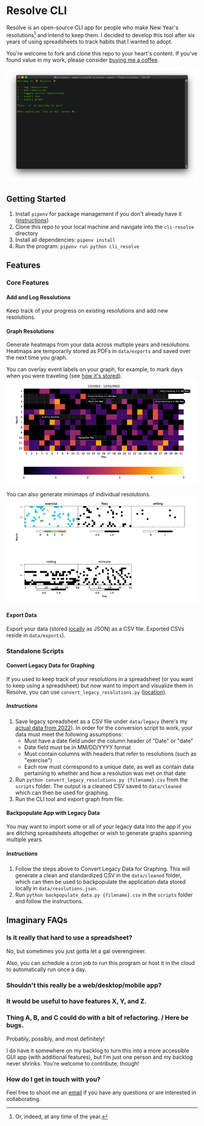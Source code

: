 # Resolve CLI

Resolve is an open-source CLI app for people who make New Year's resolutions[^1] and intend to keep them. I decided to develop this tool after six years of using spreadsheets to track habits that I wanted to adopt.

You're welcome to fork and clone this repo to your heart's content. If you've found value in my work, please consider [buying me a coffee](https://ko-fi.com/snickerdoodle_studio).

![Demo of how to log resolutions](images/demo_logres.gif)

## Getting Started
1. Install `pipenv` for package management if you don't already have it ([instructions](https://pipenv.pypa.io/en/latest/))
2. Clone this repo to your local machine and navigate into the `cli-resolve` directory
3. Install all dependencies: `pipenv install`
4. Run the program: `pipenv run python cli_resolve`

## Features
### Core Features
#### Add and Log Resolutions
Keep track of your progress on existing resolutions and add new resolutions.

#### Graph Resolutions
Generate heatmaps from your data across multiple years and resolutions.  Heatmaps are temporarily stored as PDFs in `data/exports` and saved over the next time you graph.

You can overlay event labels on your graph, for example, to mark days when you were traveling (see [how it's stored](data/trips.json)).
![Resolutions heatmap overlaid with trip information](images/heatmap_with_trips.png)

You can also generate minimaps of individual resolutions.
![Mini heatmaps of individual resolutions](images/minimaps.png)

#### Export Data
Export your data (stored [locally](data/resolutions.json) as JSON) as a CSV file. Exported CSVs reside in `data/exports`).

### Standalone Scripts
#### Convert Legacy Data for Graphing
If you used to keep track of your resolutions in a spreadsheet (or you want to keep using a spreadsheet) but now want to import and visualize them in Resolve, you can use `convert_legacy_resolutions.py` ([location](scripts/convert_legacy_resolutions.py)).
##### Instructions
1. Save legacy spreadsheet as a CSV file under `data/legacy` (here's my [actual data from 2022](data/legacy/nyr22.csv)). In order for the conversion script to work, your data must meet the following assumptions:
   - Must have a date field under the column header of "Date" or "date"
   - Date field must be in MM/DD/YYYY format
   - Must contain columns with headers that refer to resolutions (such as "exercise")
   - Each row must correspond to a unique date, as well as contain data pertaining to whether and how a resolution was met on that date
2. Run `python convert_legacy_resolutions.py {filename}.csv` from the `scripts` folder. The output is a cleaned CSV saved to `data/cleaned` which can then be used for graphing.
3. Run the CLI tool and export graph from file.

#### Backpopulate App with Legacy Data
You may want to import some or all of your legacy data into the app if you are ditching spreadsheets altogether or wish to generate graphs spanning multiple years.
##### Instructions
1. Follow the steps above to Convert Legacy Data for Graphing. This will generate a clean and standardized CSV in the `data/cleaned` folder, which can then be used to backpopulate the application data stored locally in `data/resolutions.json`.
2. Run `python backpopulate_data.py {filename}.csv` in the `scripts` folder and follow the instructions.

## Imaginary FAQs
### Is it really that hard to use a spreadsheet?
No, but sometimes you just gotta let a gal overengineer.

Also, you can schedule a cron job to run this program or host it in the cloud to automatically run once a day.

### Shouldn't this really be a web/desktop/mobile app?
### It would be useful to have features X, Y, and Z.
### Thing A, B, and C could do with a bit of refactoring. / Here be bugs.
Probably, possibly, and most definitely!

I do have it somewhere on my backlog to turn this into a more accessible GUI app (with additional features), but I'm just one person and my backlog never shrinks. You're welcome to contribute, though!

### How do I get in touch with you?

Feel free to shoot me an [email](mailto:snickerdoodle.studio@gmail.com) if you have any questions or are interested in collaborating.

[^1]: Or, indeed, at any time of the year.